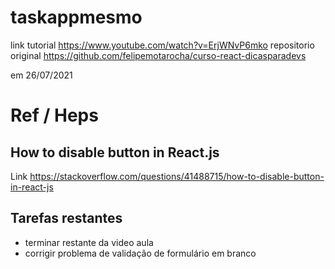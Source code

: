 # taskappmesmo

link tutorial https://www.youtube.com/watch?v=ErjWNvP6mko
repositorio original https://github.com/felipemotarocha/curso-react-dicasparadevs

em 26/07/2021

# Ref / Heps

## How to disable button in React.js

Link https://stackoverflow.com/questions/41488715/how-to-disable-button-in-react-js

## Tarefas restantes

- terminar restante da video aula
- corrigir problema de validação de formulário em branco